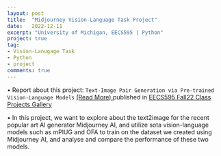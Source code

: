 ```yaml
---
layout: post
title:  "Midjourney Vision-Language Task Project"
date:   2022-12-11
excerpt: "University of Michigan, EECS595 | Python"
project: true
tag:
- Vision-Lanugage Task
- Python
- project
comments: true
---
```


•	Report about this project: `Text-Image Pair Generation via Pre-trained Vision-Language Models` <a href="../assets/reports/eecs595_finalreport.pdf" target="_blank"> (Read More) </a> published in <a href="https://sled.eecs.umich.edu/teaching/eecs595_fa22/" target="_blank">EECS595 Fall22 Class Projects Gallery</a>

 

•	In this project, we want to explore about the text2image for the recent popular art AI generator Midjourney AI, and utilize sota vision-language models such as mPlUG and OFA to train on the dataset we created using Midjourney AI, and analyse and compare the performance of these two models.

